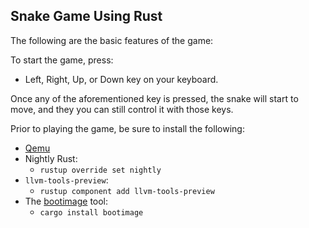 ## Snake Game Using Rust

The following are the basic features of the game:

To start the game, press:
* Left, Right, Up, or Down key on your keyboard. 

Once any of the aforementioned key is pressed, the snake will start to move, and they you can still control it with those keys.

Prior to playing the game, be sure to install the following:
* [Qemu](https://www.qemu.org/)
* Nightly Rust:
  * `rustup override set nightly`
* `llvm-tools-preview`:
  * `rustup component add llvm-tools-preview`
* The [bootimage](https://github.com/rust-osdev/bootimage) tool:
  * `cargo install bootimage`